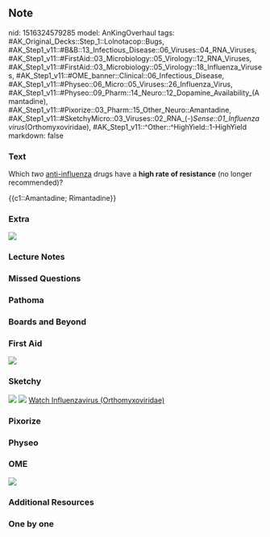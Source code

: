 ## Note
nid: 1516324579285
model: AnKingOverhaul
tags: #AK_Original_Decks::Step_1::Lolnotacop::Bugs, #AK_Step1_v11::#B&B::13_Infectious_Disease::06_Viruses::04_RNA_Viruses, #AK_Step1_v11::#FirstAid::03_Microbiology::05_Virology::12_RNA_Viruses, #AK_Step1_v11::#FirstAid::03_Microbiology::05_Virology::18_Influenza_Viruses, #AK_Step1_v11::#OME_banner::Clinical::06_Infectious_Disease, #AK_Step1_v11::#Physeo::06_Micro::05_Viruses::26_Influenza_Virus, #AK_Step1_v11::#Physeo::09_Pharm::14_Neuro::12_Dopamine_Availability_(Amantadine), #AK_Step1_v11::#Pixorize::03_Pharm::15_Other_Neuro::Amantadine, #AK_Step1_v11::#SketchyMicro::03_Viruses::02_RNA_(-)_Sense::01_Influenzavirus_(Orthomyxoviridae), #AK_Step1_v11::^Other::^HighYield::1-HighYield
markdown: false

### Text
Which <i>two</i> <u>anti-influenza</u> drugs have a <b>high rate of
resistance</b> (no longer recommended)?
<div>
  {{c1::Amantadine; Rimantadine}}
</div>

### Extra
<img src="paste-36129264894149.jpg">

### Lecture Notes


### Missed Questions


### Pathoma


### Boards and Beyond


### First Aid
<img src="1.png">

### Sketchy
<img src="paste-36855114366979.jpg"> <img src=
"Screen%20Shot%202019-10-16%20at%208.51.09%20AM.png"> <a href=
"https://dashboard.sketchy.com/study/medical/courses/medical-microbiology/units/medical-microbiology-viruses/videos/medical-microbiology-viruses-rna-viruses-negative-sense-influenzavirus-orthomyxoviridae?utm_source=anki&utm_medium=partnership&utm_campaign=february_update&utm_content=medical">
Watch Influenzavirus (Orthomyxoviridae)</a>

### Pixorize


### Physeo


### OME
<div class="ome-widget">
  <a href=
  "https://onlinemeded.org/spa/infectious-disease?ref=anki"><img src="_OME_AnkiFlashcards_Topic_1.png"></a>
</div>

### Additional Resources


### One by one


